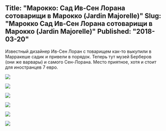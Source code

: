 Title: "Марокко: Сад Ив-Сен Лорана сотоварищи в Марокко (Jardin Majorelle)"
Slug: "Марокко Cад Ив-Сен Лорана сотоварищи в Марокко (Jardin Majorelle)"
Published: "2018-03-20"
---------------------------------------------------------------------------
Известный дизайнер Ив-Сен Лоран с товарищем как-то выкупили в Марракеше садик и привели в порядок. 
Теперь тут музей Берберов (они же варвары) и самого Сен-Лорана. Место приятное, хотя и стоит для иностранцев 7 евро.


![](https://lh3.googleusercontent.com/o6C8Rganz7NLPzEcrBxfX-QgAZlzcC14itlvyksEBsW-NBalVKVqi4vUl0HF8-op7xCqx4_gnp-CxlMLmXw)

![](https://lh3.googleusercontent.com/uqr2aQ7h5XbNDMvUHgc9kTWqH3qqJpgAHcvzRF6tjAdeSyNRnGjXQhTys37ZUu1AvbgbQvfOs_SMh38xXIQ)

![](https://lh3.googleusercontent.com/oebbmYRtz1CZaPOxCAhZtpyll0_tdr9RaEqoqF0V94NVM2OvyrVit-ObqYZx64dlo1zMWxeervSZu2n9dZg)

![](https://lh3.googleusercontent.com/TKjzopzAXlTIPbb3q_TmasOkknZh6rcfd8K2MYBzj9AdEfvgg6qyejUNVplcHUjXzjnD_TgEiaQi3GB5gF4)

![](https://lh3.googleusercontent.com/5ddpFtLyfQMbuYUMGL4Gdk1zi3u5naqqeibYFijf9aAXBMaExpdp_8QNreCxwyv1AbiOrq_S4s907FGVyXQ)

![](https://lh3.googleusercontent.com/APY2-ENzqCluiNo-nuJ-IS8PL-GG4Mdq8xtPL8apW05e3hxGP6fEZ2euynzpxTWznkE2-AupGfmpCuvlmXM)